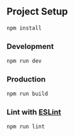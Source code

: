 ## Project Setup

```sh
npm install
```

### Development

```sh
npm run dev
```

### Production

```sh
npm run build
```

### Lint with [ESLint](https://eslint.org/)

```sh
npm run lint
```

